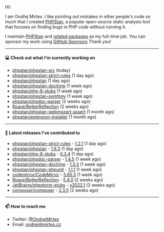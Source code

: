 Hi!

I am Ondřej Mirtes. I like pointing out mistakes in other people's code so much that I created [PHPStan](https://phpstan.org/), a popular open-source static analysis tool that focuses on finding bugs in PHP code without running it.

I maintain [PHPStan](https://github.com/phpstan/phpstan) and [related packages](https://github.com/phpstan/) as my full-time job. You can sponsor my work using [GitHub Sponsors](https://github.com/sponsors/ondrejmirtes) Thank you!

---

#### 💻 Check out what I'm currently working on

- [phpstan/phpstan-src](https://github.com/phpstan/phpstan-src) (today)
- [phpstan/phpstan-strict-rules](https://github.com/phpstan/phpstan-strict-rules) (1 day ago)
- [phpstan/phpstan](https://github.com/phpstan/phpstan) (1 day ago)
- [phpstan/phpstan-doctrine](https://github.com/phpstan/phpstan-doctrine) (1 week ago)
- [phpstan/php-8-stubs](https://github.com/phpstan/php-8-stubs) (1 week ago)
- [phpstan/phpstan-symfony](https://github.com/phpstan/phpstan-symfony) (1 week ago)
- [phpstan/phpdoc-parser](https://github.com/phpstan/phpdoc-parser) (2 weeks ago)
- [Roave/BetterReflection](https://github.com/Roave/BetterReflection) (2 weeks ago)
- [phpstan/phpstan-webmozart-assert](https://github.com/phpstan/phpstan-webmozart-assert) (1 month ago)
- [phpstan/extension-installer](https://github.com/phpstan/extension-installer) (1 month ago)

---

#### 🔭 Latest releases I've contributed to

- [phpstan/phpstan-strict-rules](https://github.com/phpstan/phpstan-strict-rules) - [1.2.1](https://github.com/phpstan/phpstan-strict-rules/releases/tag/1.2.1) (1 day ago)
- [phpstan/phpstan](https://github.com/phpstan/phpstan) - [1.6.3](https://github.com/phpstan/phpstan/releases/tag/1.6.3) (1 day ago)
- [phpstan/php-8-stubs](https://github.com/phpstan/php-8-stubs) - [0.3.4](https://github.com/phpstan/php-8-stubs/releases/tag/0.3.4) (1 day ago)
- [phpstan/phpdoc-parser](https://github.com/phpstan/phpdoc-parser) - [1.4.5](https://github.com/phpstan/phpdoc-parser/releases/tag/1.4.5) (1 week ago)
- [phpstan/phpstan-doctrine](https://github.com/phpstan/phpstan-doctrine) - [1.3.3](https://github.com/phpstan/phpstan-doctrine/releases/tag/1.3.3) (1 week ago)
- [phpstan/phpstan-phpunit](https://github.com/phpstan/phpstan-phpunit) - [1.1.1](https://github.com/phpstan/phpstan-phpunit/releases/tag/1.1.1) (1 week ago)
- [codemirror/CodeMirror](https://github.com/codemirror/CodeMirror) - [5.65.3](https://github.com/codemirror/CodeMirror/releases/tag/5.65.3) (1 week ago)
- [Roave/BetterReflection](https://github.com/Roave/BetterReflection) - [5.4.0](https://github.com/Roave/BetterReflection/releases/tag/5.4.0) (2 weeks ago)
- [JetBrains/phpstorm-stubs](https://github.com/JetBrains/phpstorm-stubs) - [v2022.1](https://github.com/JetBrains/phpstorm-stubs/releases/tag/v2022.1) (2 weeks ago)
- [composer/composer](https://github.com/composer/composer) - [2.3.5](https://github.com/composer/composer/releases/tag/2.3.5) (2 weeks ago)

---

#### 📫 How to reach me

- Twitter: [@OndrejMirtes](https://twitter.com/ondrejmirtes)
- Email: [ondrej@mirtes.cz](mailto:ondrej@mirtes.cz)
